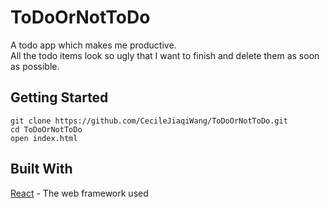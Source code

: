 # ToDoOrNotToDo

A todo app which makes me productive. <br/>
All the todo items look so ugly that I want to finish and delete them as soon as possible.

## Getting Started
```
git clone https://github.com/CecileJiaqiWang/ToDoOrNotToDo.git
cd ToDoOrNotToDo
open index.html
```

## Built With
[React](https://reactjs.org/) - The web framework used

